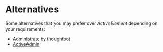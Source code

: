 # Alternatives

Some alternatives that you may prefer over _ActiveElement_ depending on your requirements:

* [Administrate](https://github.com/thoughtbot/administrate) by [thoughtbot](https://thoughtbot.com)
* [ActiveAdmin](https://activeadmin.info)
